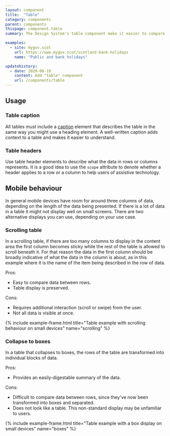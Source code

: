 ```yaml
---
layout: component
title:  "Table"
category: components
parent: components
thispage: component.table
summary: The Design System's table component make it easier to compare and scan information.

examples:
  - site: mygov.scot
    url: https://www.mygov.scot/scotland-bank-holidays
    name: "Public and bank holidays"

updatehistory:
  - date: 2020-08-19
    content: Add "table" component
    url: /components/table
---
```


## Usage

### Table caption

All tables must include a [caption](https://developer.mozilla.org/en-US/docs/Web/HTML/Element/caption) element that describes the table in the same way you might use a heading element. A well-written caption adds context to a table and makes it easier to understand.

### Table headers

Use table header elements to describe what the data in rows or columns represents. It is a good idea to use the `scope` attribute to denote whether a header applies to a row or a column to help users of assistive technology.

## Mobile behaviour

In general mobile devices have room for around three columns of data, depending on the length of the data being presented. If there is a lot of data in a table it might not display well on small screens. There are two alternative displays you can use, depending on your use case.

### Scrolling table

In a scrolling table, if there are too many columns to display in the content area the first column becomes sticky while the rest of the table is allowed to scroll beneath it. For that reason the data in the first column should be broadly indicative of what the data in the column is about, as in this example where it is the name of the item being described in the row of data.

Pros:
* Easy to compare data between rows.
* Table display is preserved.

Cons:
* Requires additional interaction (scroll or swipe) from the user.
* Not all data is visible at once.

{% include example-frame.html title="Table example with scrolling behaviour on small devices" name="scrolling" %}

### Collapse to boxes

In a table that collapses to boxes, the rows of the table are transformed into individual blocks of data.

Pros:
* Provides an easily-digestable summary of the data.

Cons:
* Difficult to compare data between rows, since they've now been transformed into boxes and separated.
* Does not look like a table. This non-standard display may be unfamiliar to users.

{% include example-frame.html title="Table example with a box display on small devices" name="boxes" %}
